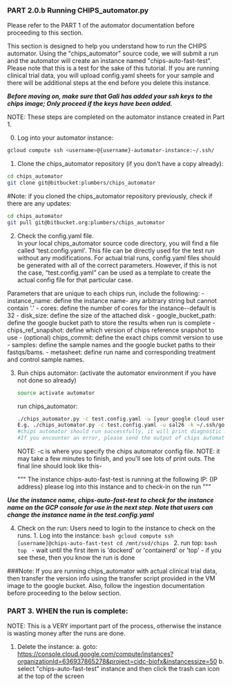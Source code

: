 ### PART 2.0.b Running CHIPS_automator.py
Please refer to the PART 1 of the automator documentation before proceeding to this section.


This section is designed to help you understand how to run the CHIPS automator. Using the "chips_automator" source code, we will submit a run and the automator will create an instance named "chips-auto-fast-test".  Please note that this is a test for the sake of this tutorial.  If you are running clinical trial data, you will upload config.yaml sheets for your sample and there will be additional steps at the end before you delete this instance.

***Before moving on, make sure that Gali has added your ssh keys to the chips image; Only proceed if the keys have been added.***

NOTE: These steps are completed on the automator instance created in Part 1.  

0. Log into your automator instance:
```bash
gcloud compute ssh <username>@{username}-automator-instance:~/.ssh/
```


1. Clone the chips_automator repository (if you don’t have a copy already):
``` bash
cd chips_automator
git clone git@bitbucket:plumbers/chips_automator
```
#Note: if you cloned the chips_automator repository previously, check if there are any updates:

``` bash
cd chips_automator
git pull git@bitbucket.org:plumbers/chips_automator
```


2. Check the config.yaml file.  
In your local chips_automator source code directory, you will find a file called 'test.config.yaml'.  This file can be directly used for the test run without any modifications.
For actual trial runs, config.yaml files should be generated with all of the correct parameters.  However, if this is not the case, “test.config.yaml” can be used as a template to create the actual config file for that particular case.

Parameters that are unique to each chips run, include the following:
    - instance_name:
        define the instance name- any arbitrary string but cannot contain '.'
    - cores:
        define the number of cores for the instance--default is 32
    - disk_size:
        define the size of the attached disk
    - google_bucket_path:
        define the google bucket path to store the results when run is complete
    - chips_ref_snapshot:
        define which version of chips reference snapshot to use
    - (optional) chips_commit:
        define the exact chips commit version to use
    - samples:
        define the sample names and the google bucket paths to their fastqs/bams.
    -  metasheet:
        define run name and corresponding treatment and control sample names.


3. Run chips automator:
    (activate the automator environment if you have not done so already)
    ```bash
    source activate automator
    ```

    run chips_automator:
    ```bash
    ./chips_automator.py -c test.config.yaml -u [your google cloud username--usually your hostname] -k ~/.ssh/google_compute_engine
    E.g. ./chips_automator.py -c test.config.yaml -u sal26 -k ~/.ssh/google_compute_engine
    #chips automator should run successfully, it will print diagnostic messages  until it finishes.
    #If you encounter an error, please send the output of chips automator to Gali.
    ```
    NOTE: -c is where you specify the chips automator config file.
    NOTE: it may take a few minutes to finish, and you'll see lots of print outs.
    The final line should look like this-

    """
    The instance chips-auto-fast-test is running at the following IP: {IP address}
    please log into this instance and to check-in on the run
    """

***Use the instance name, chips-auto-fast-test to check for the instance name on the GCP console for use in the next step. Note that users can change the instance name in the test.config.yaml***

4. Check on the run:
    Users need to login to the instance to check on the runs.
        1. Log into the instance:
          ```bash
          gcloud compute ssh  [username]@chips-auto-fast-test
          cd /mnt/ssd/chips
          ```
        2. run top:
          ```bash
          top
          ```
          - wait until the first item is 'dockerd' or 'containerd' or 'top'
          - if you see these, then you know the run is done


###Note: If you are running chips_automator with actual clinical trial data, then transfer the version info using the transfer script provided in the VM image to the google bucket. Also, follow the ingestion documentation before proceeding to the below section.

### PART 3. WHEN the run is complete:
NOTE: This is a VERY important part of the process, otherwise the instance is wasting money after the runs are done.
  1. Delete the instance:
      a. goto: https://console.cloud.google.com/compute/instances?organizationId=636937865278&project=cidc-biofx&instancessize=50
      b. select "chips-auto-fast-test" instance and then click the trash can
          icon at the top of the screen
